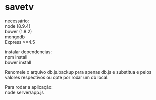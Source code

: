 # savetv
necessário:<br />
node (8.9.4)<br />
bower (1.8.2)<br />
mongodb<br />
Express >=4.5<br />

instalar dependencias: <br />
npm install<br />
bower install<br />

Renomeie o arquivo db.js.backup para apenas db.js e substitua <login> e <senha> pelos valores respectivos ou opte por rodar um db local.<br />

Para rodar a aplicação:<br />
node server/app.js<br />

